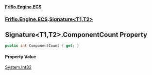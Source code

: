 #### [Friflo.Engine.ECS](index.md#'index')
### [Friflo.Engine.ECS](Friflo.Engine.ECS.md#'Friflo.Engine.ECS').[Signature&lt;T1,T2&gt;](Signature_T1,T2_.md#'Friflo.Engine.ECS.Signature<T1,T2>')

## Signature<T1,T2>.ComponentCount Property

```csharp
public int ComponentCount { get; }
```

#### Property Value
[System.Int32](https://docs.microsoft.com/en-us/dotnet/api/System.Int32#'System.Int32')
